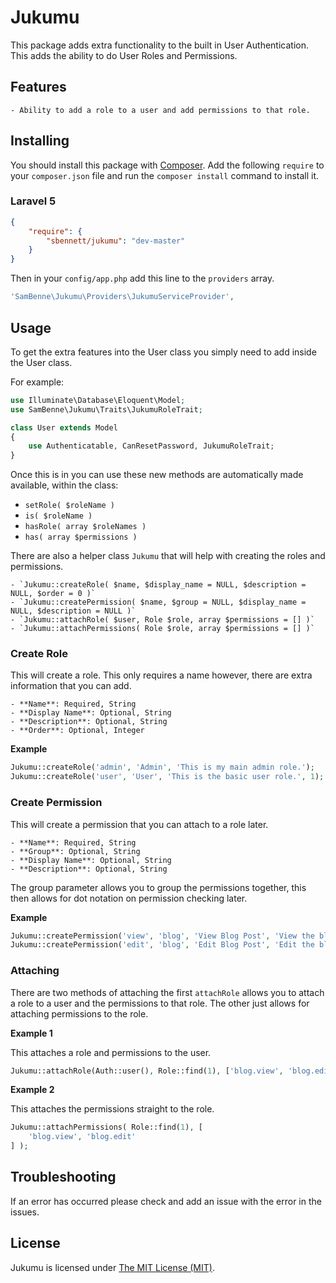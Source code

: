 # Jukumu

This package adds extra functionality to the built in User Authentication. This adds the ability to do User Roles and Permissions.

## Features

    - Ability to add a role to a user and add permissions to that role.

## Installing

You should install this package with [Composer](http://getcomposer.org/). Add the following `require` to your `composer.json` file and run the `composer install` command to install it.

### Laravel 5

```json
{
    "require": {
        "sbennett/jukumu": "dev-master"
    }
}
```

Then in your `config/app.php` add this line to the `providers` array.

```php
'SamBenne\Jukumu\Providers\JukumuServiceProvider',
```

## Usage

To get the extra features into the User class you simply need to add inside the User class.

For example:

```php
use Illuminate\Database\Eloquent\Model;
use SamBenne\Jukumu\Traits\JukumuRoleTrait;

class User extends Model
{
    use Authenticatable, CanResetPassword, JukumuRoleTrait;
}
```

Once this is in you can use these new methods are automatically made available, within the class:

 - `setRole( $roleName )`
 - `is( $roleName )`
 - `hasRole( array $roleNames )`
 - `has( array $permissions )`

There are also a helper class `Jukumu` that will help with creating the roles and permissions.

    - `Jukumu::createRole( $name, $display_name = NULL, $description = NULL, $order = 0 )`
    - `Jukumu::createPermission( $name, $group = NULL, $display_name = NULL, $description = NULL )`
    - `Jukumu::attachRole( $user, Role $role, array $permissions = [] )`
    - `Jukumu::attachPermissions( Role $role, array $permissions = [] )`

### Create Role

This will create a role. This only requires a name however, there are extra information that you can add.

    - **Name**: Required, String
    - **Display Name**: Optional, String
    - **Description**: Optional, String
    - **Order**: Optional, Integer

**Example**

```php
Jukumu::createRole('admin', 'Admin', 'This is my main admin role.');
Jukumu::createRole('user', 'User', 'This is the basic user role.', 1);
```

### Create Permission

This will create a permission that you can attach to a role later.

    - **Name**: Required, String
    - **Group**: Optional, String
    - **Display Name**: Optional, String
    - **Description**: Optional, String

The group parameter allows you to group the permissions together, this then allows for dot notation on permission checking later.

**Example**

```php
Jukumu::createPermission('view', 'blog', 'View Blog Post', 'View the blog post.');
Jukumu::createPermission('edit', 'blog', 'Edit Blog Post', 'Edit the blog post.');
```

### Attaching

There are two methods of attaching the first `attachRole` allows you to attach a role to a user and the permissions to that role. The other just allows for attaching permissions to the role.

**Example 1**

This attaches a role and permissions to the user.

```php
Jukumu::attachRole(Auth::user(), Role::find(1), ['blog.view', 'blog.edit']);
```

**Example 2**

This attaches the permissions straight to the role.

```php
Jukumu::attachPermissions( Role::find(1), [
    'blog.view', 'blog.edit'
] );
```

## Troubleshooting

If an error has occurred please check and add an issue with the error in the issues.

## License

Jukumu is licensed under [The MIT License (MIT)](LICENSE).
